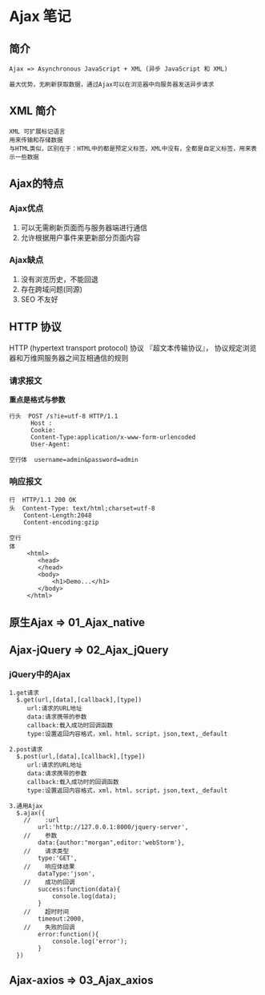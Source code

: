 # Ajax 笔记

## 简介
    Ajax => Asynchronous JavaScript + XML (异步 JavaScript 和 XML)
    
    最大优势，无刷新获取数据，通过Ajax可以在浏览器中向服务器发送异步请求

## XML 简介
    XML 可扩展标记语言
    用来传输和存储数据
    与HTML类似，区别在于：HTML中的都是预定义标签，XML中没有，全都是自定义标签，用来表示一些数据

## Ajax的特点

### Ajax优点
1) 可以无需刷新页面而与服务器端进行通信
2) 允许根据用户事件来更新部分页面内容

### Ajax缺点
1) 没有浏览历史，不能回退
2) 存在跨域问题(同源)
3) SEO 不友好

## HTTP 协议
   HTTP (hypertext transport protocol) 协议 『超文本传输协议』，
   协议规定浏览器和万维网服务器之间互相通信的规则

### 请求报文
**重点是格式与参数**
```
行头  POST /s?ie=utf-8 HTTP/1.1 
      Host :
      Cookie:
      Content-Type:application/x-www-form-urlencoded
      User-Agent:
      
空行体  username=admin&password=admin 
```
### 响应报文
    行  HTTP/1.1 200 OK 
    头  Content-Type: text/html;charset=utf-8 
        Content-Length:2048 
        Content-encoding:gzip

    空行
    体
         <html>
            <head>
            </head>
            <body>
                <h1>Demo...</h1>
            </body>
         </html>

## 原生Ajax => 01_Ajax_native

## Ajax-jQuery => 02_Ajax_jQuery

### jQuery中的Ajax
    1.get请求
      $.get(url,[data],[callback],[type])
         url:请求的URL地址
         data:请求携带的参数 
         callback:载入成功时回调函数
         type:设置返回内容格式，xml，html，script，json,text,_default
    
    2.post请求
      $.post(url,[data],[callback],[type])
         url:请求的URL地址
         data:请求携带的参数
         callback:载入成功时的回调函数
         type:设置返回内容格式，xml，html，script，json,text,_default
    
    3.通用Ajax
      $.ajax({
        //    :url
            url:'http://127.0.0.1:8000/jquery-server',
        //    参数
            data:{author:"morgan",editor:'webStorm'},
        //    请求类型
            type:'GET',
        //    响应体结果
            dataType:'json',
        //    成功的回调
            success:function(data){
                console.log(data);
            }
        //    超时时间
            timeout:2000,
        //    失败的回调
            error:function(){
                console.log('error');
            }
      })

## Ajax-axios => 03_Ajax_axios
